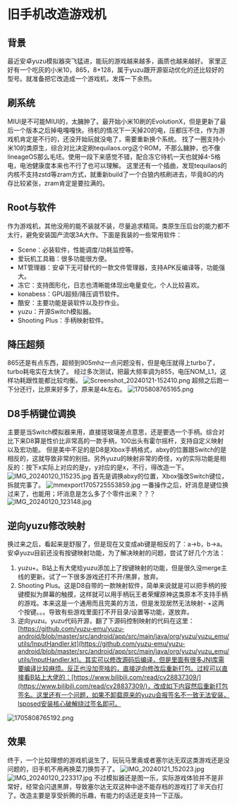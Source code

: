 # 旧手机改造游戏机


<meta name="referrer" content="no-referrer" />



## 背景
最近安卓yuzu模拟器突飞猛进，能玩的游戏越来越多，画质也越来越好。
家里正好有一个吃灰的小米10，865，8+128，属于yuzu跟开源驱动优化的还比较好的型号。就准备把它改造成一个游戏机，发挥一下余热。
## 刷系统
MIUI是不可能MIUI的，太臃肿了。最开始小米10刷的EvolutionX，但是更新了最后一个版本之后掉电嘎嘎快。待机的情况下一天掉20的电，压都压不住，作为游戏机肯定是不行的，还没开始玩就没电了，需要重新换个系统。
找了一圈支持小米10的类原生，综合对比决定刷tequilaos.org这个ROM，不那么臃肿，也不像lineageOS那么毛坯。使用一段下来感觉不错，配合冻它待机一天也就掉4-5格电，电池健康度本来也不行了也可以理解。
这里还有一个插曲，发现tequilaos的内核不支持zstd等zram方式，就重新build了一个白狼内核刷进去，毕竟8G的内存比较紧张，zram肯定是要拉满的。
## Root与软件
作为游戏机，其他没用的能不装就不装，尽量追求精简。类原生压后台的能力都不太行，避免安装国产流氓3A大作。下面是我装的一些常用软件：

- Scene：必装软件，性能调度/功耗监控等。
- 爱玩机工具箱：很多功能很方便。
- MT管理器：安卓下无可替代的一款文件管理器，支持APK反编译等，功能强大。
- 冻它：支持图形化，日志也清晰能体现出电量变化，个人比较喜欢。
- konabess：GPU超频/降压调节软件。
- 酷安：主要功能是装软件以及抄作业。
- yuzu：开源Switch模拟器。
- Shooting Plus：手柄映射软件。
## 降压超频
865还是有点东西，超频到905mhz一点问题没有，但是电压就得上turbo了，turbo耗电实在太快了。
经过多次测试，把最大频率调为855，电压NOM_L1，这样功耗跟性能都比较均衡。
![Screenshot_20240121-152410.png](https://cdn.nlark.com/yuque/0/2024/png/1599908/1705821924953-3807f846-de54-4774-b926-6232f2cfa12c.png#averageHue=%232f2f2f&clientId=u40296d5f-8fb8-4&from=paste&height=1036&id=u8c16a2ad&originHeight=2340&originWidth=1080&originalType=binary&ratio=1.25&rotation=0&showTitle=false&size=118783&status=done&style=none&taskId=u5bb172ed-febb-4479-9c8a-384d73d7ef8&title=&width=478)
超频之后跑一下分还行，比原来好多了，原来是4k左右。
![1705808765165.png](https://cdn.nlark.com/yuque/0/2024/png/1599908/1705819849943-deb2ef94-9792-46a7-b7de-d59c171b67a9.png#averageHue=%23ebe8e5&clientId=u40296d5f-8fb8-4&from=paste&height=936&id=ud0f1cf20&originHeight=2340&originWidth=1080&originalType=binary&ratio=1.25&rotation=0&showTitle=false&size=832887&status=done&style=none&taskId=uf64b8ee8-8466-44b0-861a-04f26ba9431&title=&width=432)
## D8手柄键位调换
主要是当Switch模拟器来用，直接搓玻璃差点意思，还是要选一个手柄。综合对比下来D8算是性价比非常高的一款手柄，100出头有霍尔摇杆，支持自定义映射以及宏功能。
但是美中不足的是D8是Xbox手柄格式，abxy的位置跟Switch的是相反的，这就导致非常的别扭。另外yuzu的映射非常的奇怪，xy的实际功能是相反的：按下x实际上对应的是y，y对应的是x，不行，得改造一下。
![IMG_20240120_115235.jpg](https://cdn.nlark.com/yuque/0/2024/jpeg/1599908/1705819517932-1f10954e-e716-4f2e-8279-e32b10c1094d.jpeg#averageHue=%23dad9c5&clientId=u40296d5f-8fb8-4&from=paste&height=2458&id=u6b2aa623&originHeight=3072&originWidth=4096&originalType=binary&ratio=1.25&rotation=0&showTitle=false&size=3995063&status=done&style=none&taskId=u0f7f32e9-7c5d-4129-82be-3bd762c546f&title=&width=3276.8)
首先是调换abxy的位置，Xbox强改Switch键位，拆就完事了。
![mmexport1705725553859.jpg](https://cdn.nlark.com/yuque/0/2024/jpeg/1599908/1705819732615-60f8f88a-565a-4cdf-8f86-d34a3e797f18.jpeg#averageHue=%23afa992&clientId=u40296d5f-8fb8-4&from=paste&height=2429&id=u7020a461&originHeight=3036&originWidth=4042&originalType=binary&ratio=1.25&rotation=0&showTitle=false&size=5591740&status=done&style=none&taskId=u8d94ce1b-d647-416d-b681-9b4ae636e9a&title=&width=3233.6)
一番操作之后，好消息是键位换过来了，也能用；坏消息是怎么多了个零件出来？？？
![IMG_20240120_123148.jpg](https://cdn.nlark.com/yuque/0/2024/jpeg/1599908/1705819753307-8e20f829-81e8-477e-bf80-899eb4a32023.jpeg#averageHue=%23bebca7&clientId=u40296d5f-8fb8-4&from=paste&height=2458&id=ucc653d3e&originHeight=3072&originWidth=4096&originalType=binary&ratio=1.25&rotation=0&showTitle=false&size=4035288&status=done&style=none&taskId=u49dda5b8-70b6-4b69-8e55-e05ee9302b6&title=&width=3276.8)
## 逆向yuzu修改映射
换过来之后，看起来是舒服了，但是现在又变成ab键是相反的了：a->b，b->a。
安卓yuzu目前还没有按键映射功能，为了解决映射的问题，尝试了好几个方法：

1. yuzu+。B站上有大佬给yuzu添加上了按键映射的功能，但是很久没merge主线的更新。试了一下很多游戏还打不开/黑屏，放弃。
2. Shooting Plus。这是D8自带的一款映射软件，简单来说就是可以把手柄的按键模拟为屏幕的触摸，这样就可以用手柄玩王者荣耀原神这类原本不支持手柄的游戏。本来这是一个通用而且完美的方法，但是发现居然无法映射- +这两个按键。。。导致有些游戏里面打不开目录/设置等功能，遂放弃。
3. 逆向yuzu。yuzu代码开源，翻了下源码控制映射的代码在这里：[https://github.com/yuzu-emu/yuzu-android/blob/master/src/android/app/src/main/java/org/yuzu/yuzu_emu/utils/InputHandler.kt](https://github.com/yuzu-emu/yuzu-android/blob/master/src/android/app/src/main/java/org/yuzu/yuzu_emu/utils/InputHandler.kt)。其实可以修改源码后编译，但是里面有很多JNI库需要编译比较麻烦。反正也没加壳啥的，直接逆向修改后重新打包。过程可以直接看B站上大佬的：[https://www.bilibili.com/read/cv28837309/](https://www.bilibili.com/read/cv28837309/)，改成如下内容然后重新打包签名。这里还有一个问题，如果不卸载原来的yuzu会报签名不一致无法安装，lsposed安装核心破解绕过签名即可。

![1705808765192.png](https://cdn.nlark.com/yuque/0/2024/png/1599908/1705820789954-40c2cbec-3e6c-423d-8ba1-1bf5a1b7e4c4.png#averageHue=%23e0dfdf&clientId=u40296d5f-8fb8-4&from=paste&height=923&id=u15c275af&originHeight=2340&originWidth=1080&originalType=binary&ratio=1.25&rotation=0&showTitle=false&size=233185&status=done&style=none&taskId=u56cef516-d1d6-483a-8632-9ad73b9534e&title=&width=426)
## 效果
终于，一个比较理想的游戏机诞生了，玩玩马里奥或者塞尔达无双这类游戏还是没问题的，旧手机不用再换菜刀换剪子了。
![IMG_20240121_152023.jpg](https://cdn.nlark.com/yuque/0/2024/jpeg/1599908/1705821702470-202182c6-8075-4f1d-a492-e0007bc2cbcd.jpeg#averageHue=%23374d38&clientId=u40296d5f-8fb8-4&from=paste&height=2458&id=u0a04cac6&originHeight=3072&originWidth=4096&originalType=binary&ratio=1.25&rotation=0&showTitle=false&size=3930935&status=done&style=none&taskId=ua975733e-d0ac-4323-b73f-5031474f758&title=&width=3277)
![IMG_20240120_223317.jpg](https://cdn.nlark.com/yuque/0/2024/jpeg/1599908/1705808849736-51e0a4ef-dfcf-4186-b477-0201231d783f.jpeg#averageHue=%23959ca5&clientId=ua53e668b-1ed2-4&from=paste&height=536&id=DvtG5&originHeight=3072&originWidth=4096&originalType=binary&ratio=2&rotation=0&showTitle=false&size=4380560&status=done&style=none&taskId=u47231aba-5303-402a-8493-13cb7a9ac01&title=&width=714)
不过模拟器还是图一乐，实际游戏体验并不是非常好，经常会闪退黑屏，导致塞尔达无双这种中途不能存档的游戏打了半天白打了。改造主要是享受折腾的乐趣，有能力的话还是支持一下正版。
